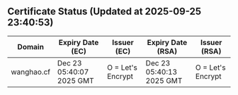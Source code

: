 ## Certificate Status (Updated at 2025-09-25 23:40:53)
| Domain | Expiry Date (EC) | Issuer (EC) | Expiry Date (RSA) | Issuer (RSA) |
|--------|------------------|-------------|-------------------|--------------|
| wanghao.cf | Dec 23 05:40:07 2025 GMT |  O = Let's Encrypt | Dec 23 05:40:13 2025 GMT |  O = Let's Encrypt |
